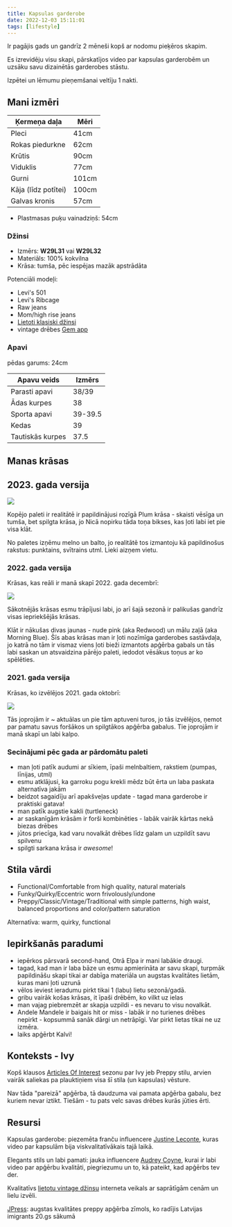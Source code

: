 ```yaml
---
title: Kapsulas garderobe
date: 2022-12-03 15:11:01
tags: [lifestyle]
---
```


Ir pagājis gads un gandrīz 2 mēneši kopš ar nodomu pieķēros skapim.

Es izrevidēju visu skapi, pārskatījos video par kapsulas garderobēm un uzsāku savu dizainētās garderobes stāstu.

Izpētei un lēmumu pieņemšanai veltīju 1 nakti.


## Mani izmēri

| Ķermeņa daļa        | Mēri  |
|---------------------|-------|
| Pleci               | 41cm  |
| Rokas piedurkne     | 62cm  |
| Krūtis              | 90cm  |
| Viduklis            | 77cm  |
| Gurni               | 101cm |
| Kāja (līdz potītei) | 100cm |
| Galvas kronis       | 57cm  |

- Plastmasas puķu vainadziņš: 54cm

### Džinsi

- Izmērs: **W29L31** vai **W29L32**
- Materiāls: 100% kokvilna
- Krāsa: tumša, pēc iespējas mazāk apstrādāta

Potenciāli modeļi:
- Levi's 501
- Levi's Ribcage
- Raw jeans
- Mom/high rise jeans
- [Lietoti klasiski džinsi](https://boas.co/)
- vintage drēbes [Gem app](https://gem.app/)

### Apavi

pēdas garums: 24cm

| Apavu veids      | Izmērs  |
|------------------|---------|
| Parasti apavi    | 38/39   |
| Ādas kurpes      | 38      |
| Sporta apavi     | 39-39.5 |
| Kedas            | 39      |
| Tautiskās kurpes | 37.5    |


## Manas krāsas

## 2023. gada versija

![](/images/capsule-colors-2023.png)

Kopējo paleti ir realitātē ir papildinājusi rozīgā Plum krāsa - skaisti vēsīga un tumša, bet spilgta krāsa, jo Nicā nopirku tāda toņa bikses, kas ļoti labi iet pie visa klāt.

No paletes izņēmu melno un balto, jo realitātē tos izmantoju kā papildinošus rakstus: punktains, svītrains utml. Lieki aizņem vietu.

### 2022. gada versija

Krāsas, kas reāli ir manā skapī 2022. gada decembrī:

![](/images/capsule-colors-2022.png)

Sākotnējās krāsas esmu trāpījusi labi, jo arī šajā sezonā ir palikušas gandrīz visas iepriekšējās krāsas.

Klāt ir nākušas divas jaunas - nude pink (aka Redwood) un mālu zaļā (aka Morning Blue). Šīs abas krāsas man ir ļoti nozīmīga garderobes sastāvdaļa, jo katrā no tām ir vismaz viens ļoti bieži izmantots apģērba gabals un tās labi saskan un atsvaidzina pārējo paleti, iedodot vēsākus toņus ar ko spēlēties.

### 2021. gada versija

Krāsas, ko izvēlējos 2021. gada oktobrī:

![](/images/capsule-colors-2021.png)

Tās joprojām ir ~ aktuālas un pie tām aptuveni turos, jo tās izvēlējos, ņemot par pamatu savus foršākos un spilgtākos apģērba gabalus. Tie joprojām ir manā skapī un labi kalpo.

### Secinājumi pēc gada ar pārdomātu paleti

- man ļoti patīk audumi ar sīkiem, īpaši melnbaltiem, rakstiem (pumpas, līnijas, utml)
- esmu atklājusi, ka garroku pogu krekli mēdz būt ērta un laba paskata alternatīva jakām
- beidzot sagaidīju arī apakšveļas update - tagad mana garderobe ir praktiski gatava!
- man patīk augstie kakli (turtleneck)
- ar saskanīgām krāsām ir forši kombinēties - labāk vairāk kārtas nekā biezas drēbes
- jūtos priecīga, kad varu novalkāt drēbes līdz galam un uzpildīt savu spilvenu
- spilgti sarkana krāsa ir *awesome*!

## Stila vārdi

- Functional/Comfortable from high quality, natural materials
- Funky/Quirky/Eccentric worn frivolously/undone
- Preppy/Classic/Vintage/Traditional with simple patterns, high waist, balanced proportions and color/pattern saturation

Alternatīva: warm, quirky, functional

## Iepirkšanās paradumi

- iepērkos pārsvarā second-hand, Otrā Elpa ir mani labākie draugi.
- tagad, kad man ir laba bāze un esmu apmierināta ar savu skapi, turpmāk papildināšu skapi tikai ar dabīga materiāla un augstas kvalitātes lietām, kuras mani ļoti uzrunā
- vēlos ieviest ieradumu pirkt tikai 1 (labu) lietu sezonā/gadā.
- gribu vairāk košas krāsas, it īpaši drēbēm, ko vilkt uz ielas
- man vajag piebremzēt ar skapja uzpildi - es nevaru to visu novalkāt.
- Andele Mandele ir baigais hit or miss - labāk ir no turienes drēbes nepirkt - kopsummā sanāk dārgi un netrāpīgi. Var pirkt lietas tikai ne uz izmēra.
- laiks apģērbt Kalvi!

## Konteksts - Ivy

Kopš klausos [Articles Of Interest](https://articlesofinterest.substack.com/) sezonu par Ivy jeb Preppy stilu, arvien vairāk saliekas pa plauktiņiem visa šī stila (un kapsulas) vēsture.

Nav tāda "pareizā" apģērba, tā daudzuma vai pamata apģērba gabalu, bez kuriem nevar iztikt. Tiešām - tu pats velc savas drēbes kurās jūties ērti.

## Resursi

Kapsulas garderobe: piezemēta franču influencere [Justine Leconte](https://youtu.be/lpYUY9CpghY), kuras video par kapsulām bija viskvalitatīvākais tajā laikā.

Elegants stils un labi pamati: jauka influencere [Audrey Coyne](https://www.youtube.com/@AudreyCoyne/), kurai ir labi video par apģērbu kvalitāti, piegriezumu un to, kā pateikt, kad apģērbs tev der.

Kvalitatīvs [lietotu vintage džinsu](https://boas.co/) interneta veikals ar saprātīgām cenām un lielu izvēli.

[JPress](https://jpressonline.com/): augstas kvalitātes preppy apģērba zīmols, ko radījis Latvijas imigrants 20.gs sākumā
